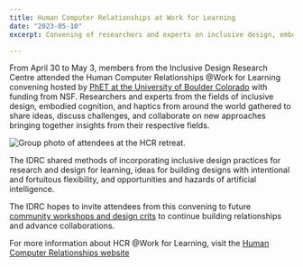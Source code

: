 ```yaml
---
title: Human Computer Relationships at Work for Learning
date: "2023-05-10"
excerpt: Convening of researchers and experts on inclusive design, embodied cognition, and haptics.

---
```


From April 30 to May 3, members from the Inclusive Design Research Centre
attended the Human Computer Relationships @Work for Learning convening hosted by
[PhET at the University of Boulder Colorado](https://phet.colorado.edu/) with
funding from NSF. Researchers and experts from the fields of inclusive design,
embodied cognition, and haptics from around the world gathered to share ideas,
discuss challenges, and collaborate on new approaches bringing together insights
from their respective fields.

<img src="/news/images/hcr-retreat.jpg"
alt="Group photo of attendees at the HCR retreat.">

The IDRC shared methods of incorporating inclusive design practices for
research and design for learning, ideas for building designs with intentional
and fortuitous flexibility, and opportunities and hazards of artificial
intelligence.

The IDRC hopes to invite attendees from this convening to future
[community workshops and design crits](https://wiki.fluidproject.org/display/fluid/Community+workshops+and+design+crits)
to continue building relationships and advance collaborations.

For more information about HCR @Work for Learning, visit the
[Human Computer Relationships website](https://www.colorado.edu/project/human-computer-relationships/)
